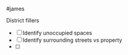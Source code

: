 #james 

District fillers
- [ ] Identify unoccupied spaces
- [ ] Identify surrounding streets vs property
- [ ] 